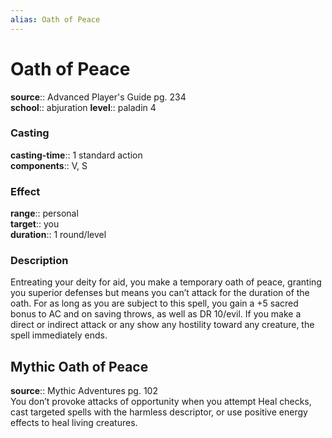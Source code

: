 ```yaml
---
alias: Oath of Peace
---
```


# Oath of Peace 

**source**:: Advanced Player's Guide pg. 234  
**school**:: abjuration
**level**:: paladin 4

### Casting 

**casting-time**:: 1 standard action  
**components**:: V, S

### Effect 

**range**:: personal  
**target**:: you  
**duration**:: 1 round/level

### Description 

Entreating your deity for aid, you make a temporary oath of peace, granting you superior defenses but means you can’t attack for the duration of the oath. For as long as you are subject to this spell, you gain a +5 sacred bonus to AC and on saving throws, as well as DR 10/evil. If you make a direct or indirect attack or any show any hostility toward any creature, the spell immediately ends.

## Mythic Oath of Peace 

**source**:: Mythic Adventures pg. 102  
You don’t provoke attacks of opportunity when you attempt Heal checks, cast targeted spells with the harmless descriptor, or use positive energy effects to heal living creatures.

